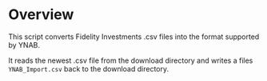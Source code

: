 # Overview

This script converts Fidelity Investments .csv files into the format supported by YNAB.

It reads the newest .csv file from the download directory and writes a files `YNAB_Import.csv` back to the download directory.